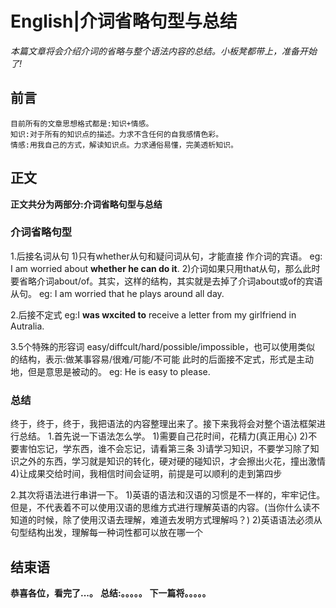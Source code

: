 # English|介词省略句型与总结
*本篇文章将会介绍介词的省略与整个语法内容的总结。小板凳都带上，准备开始了!*

## 前言
    目前所有的文章思想格式都是:知识+情感。
    知识:对于所有的知识点的描述。力求不含任何的自我感情色彩。
    情感:用我自己的方式，解读知识点。力求通俗易懂，完美透析知识。

## 正文
**正文共分为两部分:介词省略句型与总结**

### 介词省略句型
1.后接名词从句
1)只有whether从句和疑问词从句，才能直接 作介词的宾语。
eg: I am worried about **whether he can do it**.
2)介词如果只用that从句，那么此时要省略介词about/of。其实，这样的结构，其实就是去掉了介词about或of的宾语从句。
eg: I am worried that he plays around all day.

2.后接不定式
eg:I **was wxcited to** receive a letter from my girlfriend in Autralia.

3.5个特殊的形容词 easy/diffcult/hard/possible/impossible，也可以使用类似 的结构，表示:做某事容易/很难/可能/不可能
此时的后面接不定式，形式是主动地，但是意思是被动的。
eg: He is easy to please.

### 总结
终于，终于，终于，我把语法的内容整理出来了。接下来我将会对整个语法框架进行总结。
1.首先说一下语法怎么学。
1)需要自己花时间，花精力(真正用心)
2)不要害怕忘记，学东西，谁不会忘记，请看第三条
3)请学习知识，不要学习除了知识之外的东西，学习就是知识的转化，硬对硬的碰知识，才会擦出火花，撞出激情
4)让成果交给时间，我相信时间会证明，前提是可以顺利的走到第四步

2.其次将语法进行串讲一下。
1)英语的语法和汉语的习惯是不一样的，牢牢记住。但是，不代表着不可以使用汉语的思维方式进行理解英语的内容。(当你什么读不知道的时候，除了使用汉语去理解，难道去发明方式理解吗？)
2)英语语法必须从句型结构出发，理解每一种词性都可以放在哪一个




## 结束语
 **恭喜各位，看完了...。**
**总结:。。。。。**
**下一篇将。。。。。**








